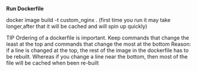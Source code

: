 
**Run Dockerfile**

docker image build -t custom_nginx . (first time you run it may take longer,after that it will be cached and will spin up quickly)

TIP 
Ordering of a dockerfile is important. 
Keep commands that change the least at the top and commands that change the most at the bottom
Reason:
if a line is changed at the top, the rest of the image in the dockerfile has to be rebuilt.
Whereas if you change a line near the bottom, then most of the file will be cached when been re-built
